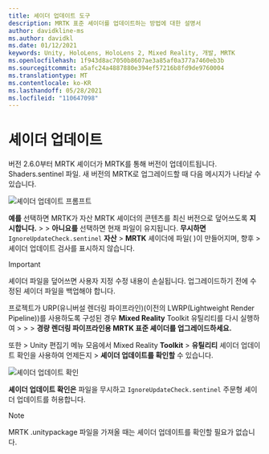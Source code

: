 ```yaml
---
title: 셰이더 업데이트 도구
description: MRTK 표준 셰이더를 업데이트하는 방법에 대한 설명서
author: davidkline-ms
ms.author: davidkl
ms.date: 01/12/2021
keywords: Unity, HoloLens, HoloLens 2, Mixed Reality, 개발, MRTK
ms.openlocfilehash: 1f943d8ac7050b8607ae3a85af0a377a7460eb3b
ms.sourcegitcommit: a5afc24a4887880e394ef57216b8fd9de9760004
ms.translationtype: MT
ms.contentlocale: ko-KR
ms.lasthandoff: 05/28/2021
ms.locfileid: "110647098"
---
```

# <a name="updating-shaders"></a>셰이더 업데이트

버전 2.6.0부터 MRTK 셰이더가 MRTK를 통해 버전이 업데이트됩니다. Shaders.sentinel 파일. 새 버전의 MRTK로 업그레이드할 때 다음 메시지가 나타날 수 있습니다.

![셰이더 업데이트 프롬프트](../images/tools/UpdateShaderPrompt.png)

**예를** 선택하면 MRTK가 자산 MRTK 셰이더의 콘텐츠를 최신 버전으로 덮어쓰도록 **지시합니다.**  >    >   **아니요를** 선택하면 현재 파일이 유지됩니다. **무시하면** `IgnoreUpdateCheck.sentinel` **자산**  >  **MRTK** 셰이더에 파일( )이 만들어지며, 향후  >  셰이더 업데이트 검사를 표시하지 않습니다.

> [!IMPORTANT]
> 셰이더 파일을 덮어쓰면 사용자 지정 수정 내용이 손실됩니다. 업그레이드하기 전에 수정된 셰이더 파일을 백업해야 합니다.
>
> 프로젝트가 URP(유니버설 렌더링 파이프라인)(이전의 LWRP(Lightweight Render Pipeline))를 사용하도록 구성된 경우 **Mixed Reality** Toolkit 유틸리티를 다시 실행하여 >  >  >
>  **경량 렌더링 파이프라인용 MRTK 표준 셰이더를 업그레이드하세요.**

또한   >  Unity 편집기 메뉴 모음에서 Mixed Reality **Toolkit**  >  **유틸리티** 셰이더 업데이트 확인을 사용하여 언제든지  >  **셰이더 업데이트를 확인할** 수 있습니다.

![셰이더 업데이트 확인](../images/tools/ShaderUpdateMenu.png)

**셰이더 업데이트 확인은** 파일을 무시하고 `IgnoreUpdateCheck.sentinel` 주문형 셰이더 업데이트를 허용합니다.

> [!NOTE]
> MRTK .unitypackage 파일을 가져올 때는 셰이더 업데이트를 확인할 필요가 없습니다.
